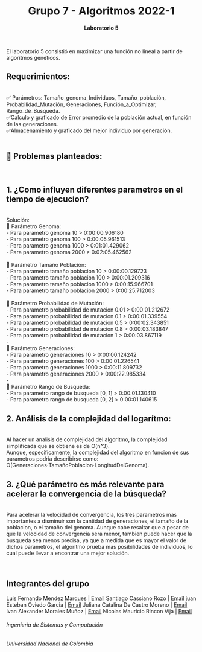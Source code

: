 <h1 align="center">Grupo 7 - Algoritmos 2022-1</h1>
<p align="center"><strong>Laboratorio 5</strong> </p>
<br>

<p>El laboratorio 5 consistió en maximizar una función no lineal a partir de algoritmos genéticos.
<br>
  
<p>
<h2>Requerimientos:</h2> <br>
✅ Parámetros: Tamaño_genoma_Individuos, Tamaño_población, Probabilidad_Mutación, Generaciones, Función_a_Optimizar, Rango_de_Busqueda.<br>
✅Calculo y graficado de Error promedio de la población actual, en función de las generaciones. <br>
✅Almacenamiento y graficado del mejor individuo por generación. <br>
<br>
</p>
<p>
<h2>📌 Problemas planteados: </h2> <br>
  <h2>1. ¿Como influyen diferentes parametros en el tiempo de ejecucion? </h2><br>
  Solución: <br>
  📍 Parámetro Genoma:<br>
  - Para parametro genoma 10 > 0:00:00.906180 <br>
  - Para parametro genoma 100 > 0:00:05.961513 <br>
  - Para parametro genoma 1000 > 0:01:01.429062 <br>
  - Para parametro genoma 2000 > 0:02:05.462562 <br>
  <br>
   📍 Parámetro Tamaño Población:<br>
  - Para parametro tamaño poblacion 10 > 0:00:00.129723  <br>
  - Para parametro tamaño poblacion 100 > 0:00:01.209316  <br>
  - Para parametro tamaño poblacion 1000 > 0:00:15.966701  <br>
  - Para parametro tamaño poblacion 2000 > 0:00:25.712003  <br>
  <br>
   📍 Parámetro Probabilidad de Mutación:<br>
  - Para parametro probabilidad de mutacion 0.01 > 0:00:01.212672 <br>
  - Para parametro probabilidad de mutacion 0.1 > 0:00:01.339554 <br>
  - Para parametro probabilidad de mutacion 0.5 > 0:00:02.343851 <br>
  - Para parametro probabilidad de mutacion 0.8 > 0:00:03.183847 <br>
  - Para parametro probabilidad de mutacion 1 > 0:00:03.867119 <br>
  -  <br>
   📍 Parámetro Generaciones:<br>
  - Para parametro generaciones 10 > 0:00:00.124242 <br>
  - Para parametro generaciones 100 > 0:00:01.226541 <br>
  - Para parametro generaciones 1000 > 0:00:11.809732 <br>
  - Para parametro generaciones 2000 > 0:00:22.985334 <br>
  -  <br>
   📍 Parámetro Rango de Busqueda:<br>
  - Para parametro rango de busqueda [0, 1] > 0:00:01.130410 <br>
  - Para parametro rango de busqueda [0, 2] > 0:00:01.140615 <br>
<h2>2. Análisis de la complejidad del logarítmo:</h2><br>
  Al hacer un analisis de complejidad del algoritmo, la complejidad simplificada que se obtiene es de O(n^3).<br>
  Aunque, especificamente, la complejidad del algoritmo en funcion de sus parametros podria describirse como: O(Generaciones⋅TamañoPoblacion⋅LongitudDelGenoma).<br>
<h2>3. ¿Qué parámetro es más relevante para acelerar la convergencia de la búsqueda?</h2> <br>
  Para acelerar la velocidad de convergencia, los tres parametros mas importantes a disminuir son la cantidad de generaciones, el tamaño de la poblacion, o el tamaño del genoma. Aunque cabe resaltar que a pesar de que la velocidad de convergencia sera menor, tambien puede hacer que la busqueda sea menos precisa, ya que a medida que es mayor el valor de dichos parametros, el algoritmo prueba mas posibilidades de individuos, lo cual puede llevar a encontrar una mejor solución.
<br>
</p>
<br>
<h2>Integrantes del grupo</h2>

Luis Fernando Mendez Marques | <a href = "mailto: lumendezm@unal.edu.co" target="_blank">Email</a>
Santiago Cassiano Rozo | <a href = "mailto: scassiano@unal.edu.co" target="_blank">Email</a>
juan Esteban Oviedo Garcia | <a href = "mailto: joviedog@unal.edu.co" target="_blank">Email</a>
Juliana Catalina De Castro Moreno | <a href = "mailto: jdec@unal.edu.co" target="_blank">Email</a>
Ivan Alexander Morales Muñoz | <a href = "mailto: imorales@unal.edu.co" target="_blank">Email</a>
Nicolas Mauricio Rincon Vija | <a href = "mailto: nrinconv@unal.edu.co" target="_blank">Email</a>

<h6>Ingeniería de Sistemas y Computación</h6>
<h6>Universidad Nacional de Colombia</h6>
